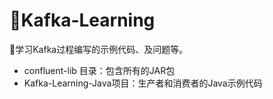 ﻿# 👣Kafka-Learning
👣学习Kafka过程编写的示例代码、及问题等。

+ confluent-lib 目录：包含所有的JAR包
+ Kafka-Learning-Java项目：生产者和消费者的Java示例代码


